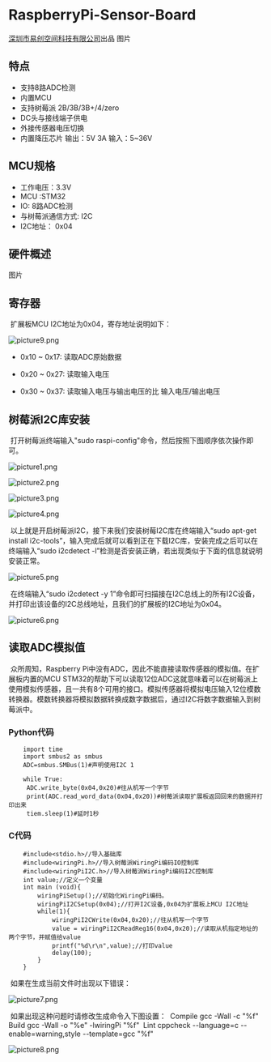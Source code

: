# RaspberryPi-Sensor-Board

 [深圳市易创空间科技有限公司](www.emakefun.com)出品
图片


## 特点

- 支持8路ADC检测
- 内置MCU
- 支持树莓派 2B/3B/3B+/4/zero
- DC头与接线端子供电
- 外接传感器电压切换
- 内置降压芯片 输出：5V 3A	输入：5~36V 

## MCU规格
- 工作电压：3.3V
- MCU :STM32
- IO: 8路ADC检测
- 与树莓派通信方式: I2C
- I2C地址： 0x04

## 硬件概述
图片

## 寄存器

​				扩展板MCU I2C地址为0x04，寄存地址说明如下：

![picture9.png](./picture/picture9.png)

  - 0x10 ~ 0x17: 读取ADC原始数据

  - 0x20 ~ 0x27: 读取输入电压

  - 0x30 ~ 0x37: 读取输入电压与输出电压的比   输入电压/输出电压

##    树莓派I2C库安装

​				打开树莓派终端输入"sudo raspi-config"命令，然后按照下图顺序依次操作即可。

![picture1.png](./picture/picture1.png)

![picture2.png](./picture/picture2.png)

![picture3.png](./picture/picture3.png)

![picture4.png](./picture/picture4.png)

​				以上就是开启树莓派I2C，接下来我们安装树莓I2C库在终端输入“sudo apt-get install i2c-tools”，输入完成后就可以看到正在下载I2C库，安装完成之后可以在终端输入“sudo i2cdetect -l”检测是否安装正确，若出现类似于下面的信息就说明安装正常。

![picture5.png](./picture/picture5.png)

​				在终端输入“sudo i2cdetect -y 1”命令即可扫描接在I2C总线上的所有I2C设备，并打印出该设备的I2C总线地址，且我们的扩展板的I2C地址为0x04。

![picture6.png](./picture/picture6.png)

## 读取ADC模拟值

​				众所周知，Raspberry Pi中没有ADC，因此不能直接读取传感器的模拟值。在扩展板内置的MCU STM32的帮助下可以读取12位ADC这就意味着可以在树莓派上使用模拟传感器，且一共有8个可用的接口。
​				模拟传感器将模拟电压输入12位模数转换器。模数转换器将模拟数据转换成数字数据后，通过I2C将数字数据输入到树莓派中。


### Python代码

```
    import time
    import smbus2 as smbus
    ADC=smbus.SMBus(1)#声明使用I2C 1
    
    while True:
     ADC.write_byte(0x04,0x20)#往从机写一个字节
     print(ADC.read_word_data(0x04,0x20))#树莓派读取扩展板返回回来的数据并打印出来
     tiem.sleep(1)#延时1秒
```

### C代码

```
    #include<stdio.h>//导入基础库
    #include<wiringPi.h>//导入树莓派WiringPi编码IO控制库
    #include<wiringPiI2C.h>//导入树莓派WiringPi编码I2C控制库
    int value;//定义一个变量
    int main (void){
        wiringPiSetup();//初始化WiringPi编码。
        wiringPiI2CSetup(0x04);//打开I2C设备,0x04为扩展板上MCU I2C地址
        while(1){
            wiringPiI2CWrite(0x04,0x20);//往从机写一个字节
            value = wiringPiI2CReadReg16(0x04,0x20);//读取从机指定地址的两个字节，并赋值给value
            printf("%d\r\n",value);//打印value
            delay(100);
        }
    }
```

​				如果在生成当前文件时出现以下错误：

![picture7.png](./picture/picture7.png)

​				如果出现这种问题时请修改生成命令入下图设置：
​				Compile               gcc -Wall -c "%f"
​				Build                     gcc -Wall -o "%e" -lwiringPi "%f"
​				Lint                        cppcheck --language=c --enable=warning,style --template=gcc "%f"

![picture8.png](./picture/picture8.png)